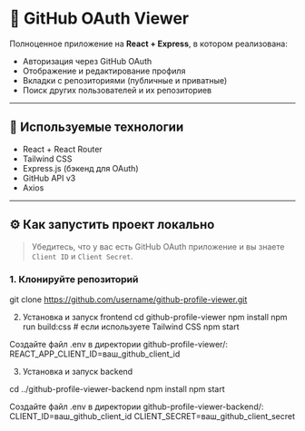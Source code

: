 # 🚀 GitHub OAuth Viewer

Полноценное приложение на **React + Express**, в котором реализована:

- Авторизация через GitHub OAuth
- Отображение и редактирование профиля
- Вкладки с репозиториями (публичные и приватные)
- Поиск других пользователей и их репозиториев

---

## 🔧 Используемые технологии

- React + React Router
- Tailwind CSS
- Express.js (бэкенд для OAuth)
- GitHub API v3
- Axios

---

## ⚙️ Как запустить проект локально

> Убедитесь, что у вас есть GitHub OAuth приложение и вы знаете `Client ID` и `Client Secret`.

### 1. Клонируйте репозиторий

git clone https://github.com/username/github-profile-viewer.git
 
2. Установка и запуск frontend 
cd github-profile-viewer
npm install
npm run build:css    # если используете Tailwind CSS
npm start

Создайте файл .env в директории github-profile-viewer/:
REACT_APP_CLIENT_ID=ваш_github_client_id

3. Установка и запуск backend

cd ../github-profile-viewer-backend
npm install
npm start

Создайте файл .env в директории github-profile-viewer-backend/:
CLIENT_ID=ваш_github_client_id
CLIENT_SECRET=ваш_github_client_secret

